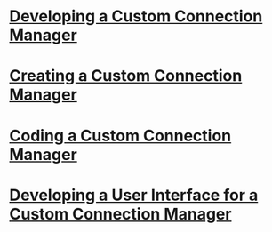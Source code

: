# [Developing a Custom Connection Manager](developing-a-custom-connection-manager.md)
# [Creating a Custom Connection Manager](creating-a-custom-connection-manager.md)
# [Coding a Custom Connection Manager](coding-a-custom-connection-manager.md)
# [Developing a User Interface for a Custom Connection Manager](developing-a-user-interface-for-a-custom-connection-manager.md)
